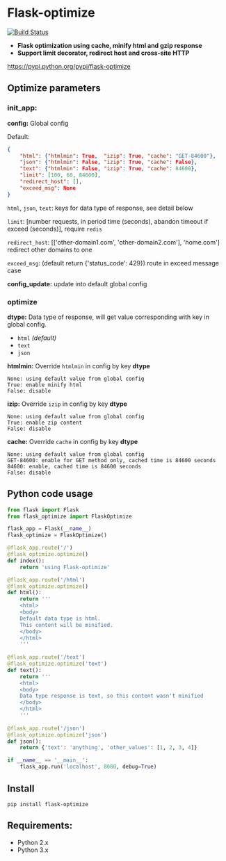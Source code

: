 # Flask-optimize

[![Build Status](https://travis-ci.org/sunary/flask-optimize.svg?branch=master)](https://travis-ci.org/sunary/flask-optimize)

- **Flask optimization using cache, minify html and gzip response**
- **Support limit decorator, redirect host and cross-site HTTP**

https://pypi.python.org/pypi/flask-optimize

## Optimize parameters

### init_app:

**config:** Global config

Default:

```json
{
    "html": {"htmlmin": True,  "izip": True, "cache": "GET-84600"},
    "json": {"htmlmin": False, "izip": True, "cache": False},
    "text": {"htmlmin": False, "izip": True, "cache": 84600},
    "limit": [100, 60, 84600],
    "redirect_host": [],
    "exceed_msg": None
}
```

`html`, `json`, `text`: keys for data type of response, see detail below

`limit`: [number requests, in period time (seconds), abandon timeout if exceed (seconds)], require `redis`

`redirect_host`: [['other-domain1.com', 'other-domain2.com'], 'home.com'] redirect other domains to one

`exceed_msg`: (default return {'status_code': 429}) route in exceed message case 

**config_update:** update into default global config

### optimize

**dtype:** Data type of response, will get value corresponding with key in global config.

- `html` *(default)* 
- `text`
- `json`

**htmlmin:** Override `htmlmin` in config by key **dtype**

```
None: using default value from global config
True: enable minify html
False: disable
```

**izip:** Override `izip` in config by key **dtype**

```
None: using default value from global config
True: enable zip content
False: disable
```

**cache:** Override `cache` in config by key **dtype**

```
None: using default value from global config
GET-84600: enable for GET method only, cached time is 84600 seconds
84600: enable, cached time is 84600 seconds
False: disable
```


## Python code usage

```python
from flask import Flask
from flask_optimize import FlaskOptimize

flask_app = Flask(__name__)
flask_optimize = FlaskOptimize()

@flask_app.route('/')
@flask_optimize.optimize()
def index():
    return 'using Flask-optimize'

@flask_app.route('/html')
@flask_optimize.optimize()
def html():
    return '''
    <html>
    <body>
    Default data type is html.
    This content will be minified.
    </body>
    </html>
    '''
    
@flask_app.route('/text')
@flask_optimize.optimize('text')
def text():
    return '''
    <html>
    <body>
    Data type response is text, so this content wasn't minified
    </body>
    </html>
    '''
    
@flask_app.route('/json')
@flask_optimize.optimize('json')
def json():
    return {'text': 'anything', 'other_values': [1, 2, 3, 4]}

if __name__ == '__main__':
    flask_app.run('localhost', 8080, debug=True)
```

## Install

```shell
pip install flask-optimize
```

## Requirements: ##

* Python 2.x
* Python 3.x
